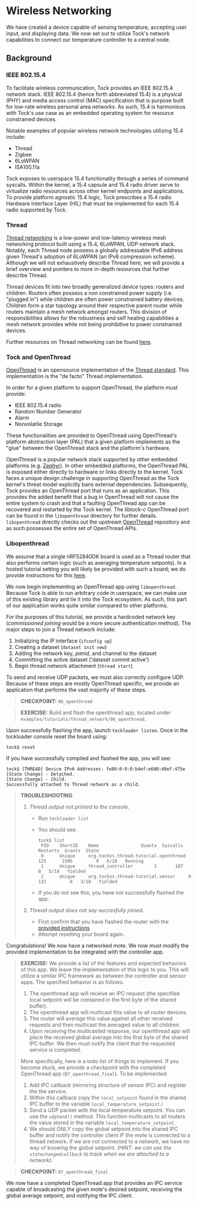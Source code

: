 # Wireless Networking

We have created a device capable of sensing temperature, accepting user input,
and displaying data. We now set out to utilize Tock's network capabilities to
connect our temperature controller to a central node.

## Background

### IEEE 802.15.4

To facilitate wireless communication, Tock provides an IEEE 802.15.4 network
stack. IEEE 802.15.4 (hence forth abbreviated 15.4) is a physical (PHY) and
media access control (MAC) specification that is purpose built for low-rate
wireless personal area networks. As such, 15.4 is harmonious with Tock's use
case as an embedded operating system for resource constrained devices.

Notable examples of popular wireless network technologies utilizing 15.4
include:

- Thread
- Zigbee
- 6LoWPAN
- ISA100.11a

Tock exposes to userspace 15.4 functionality through a series of command
syscalls. Within the kernel, a 15.4 capsule and 15.4 radio driver serve to
virtualize radio resources across other kernel endpoints and applications. To
provide platform agnostic 15.4 logic, Tock prescribes a 15.4 radio Hardware
Interface Layer (HIL) that must be implemented for each 15.4 radio supported by
Tock.

### Thread

[Thread networking](https://www.threadgroup.org) is a low-power and low-latency
wireless mesh networking protocol built using a 15.4, 6LoWPAN, UDP network
stack. Notably, each Thread node possess a globally addressable IPv6 address
given Thread's adoption of 6LoWPAN (an IPv6 compression scheme). Although we
will not exhaustively describe Thread here, we will provide a brief overview and
pointers to more in-depth resources that further describe Thread.

Thread devices fit into two broadly generalized device types: routers and
children. Routers often possess a non constrained power supply (i.e. "plugged
in") while children are often power constrained battery devices. Children form a
star topology around their respective parent router while routers maintain a
mesh network amongst routers. This division of responsibilities allows for the
robustness and self healing capabilities a mesh network provides while not being
prohibitive to power constrained devices.

Further resources on Thread networking can be found
[here](https://openthread.io/guides/thread-primer).

### Tock and OpenThread

[OpenThread](https://github.com/openthread/openthread) is an opensource
implementation of the [Thread standard](https://www.threadgroup.org/). This
implementation is the "de facto" Thread implementation.

In order for a given platform to support OpenThread, the platform must provide:

- IEEE 802.15.4 radio
- Random Number Generator
- Alarm
- Nonvolatile Storage

These functionalities are provided to OpenThread using OpenThread's platform
abstraction layer (PAL) that a given platform implements as the "glue" between
the OpenThread stack and the platform's hardware.

OpenThread is a popular network stack supported by other embedded platforms
(e.g. [Zephyr](https://github.com/zephyrproject-rtos/zephyr)). In other embedded
platforms, the OpenThread PAL is exposed either directly to hardware or links
directly to the kernel. Tock faces a unique design challenge in supporting
OpenThread as the Tock kernel's threat model explicitly bans external
dependencies. Subsequently, Tock provides an OpenThread port that runs as an
application. This provides the added benefit that a bug in OpenThread will not
cause the entire system to crash and that a faulting OpenThread app can be
recovered and restarted by the Tock kernel. The libtock-c OpenThread port can be
found in the `libopenthread` directory for further details. `libopenthread`
directly checks out the upstream
[OpenThread](https://github.com/openthread/openthread) repository and as such
possesses the entire set of OpenThread APIs.

### Libopenthread

We assume that a single nRF52840DK board is used as a Thread router that also
performs certain logic (such as averaging temperature setponts). In a hosted
tutorial setting you will likely be provided with such a board; we do provide
instructions for this [here](./router-setup.md).

We now begin implementing an OpenThread app using `libopenthread`. Because Tock
is able to run arbitrary code in userspace, we can make use of this existing
library and tie it into the Tock ecosystem. As such, this part of our
application works quite similar compared to other platforms.

For the purposes of this tutorial, we provide a hardcoded network key
(_commissioned joining_ would be a more secure authentication method). The major
steps to join a Thread network include:

1. Initializing the IP interface (`ifconfig up`)
2. Creating a dataset (`dataset init new`)
3. Adding the network key, _panid_, and channel to the dataset
4. Committing the active dataset ('dataset commit active')
5. Begin thread network attachment (`thread start`)

To send and receive UDP packets, we must also correctly configure UDP. Because
of these steps are mostly OpenThread specific, we provide an application that
performs the vast majority of these steps.

> **CHECKPOINT:** `06_openthread`

> **EXERCISE:** Build and flash the openthread app, located under
> `examples/tutorials/thread_network/06_openthread`.

Upon successfully flashing the app, launch `tockloader listen`. Once in the
tockloader console reset the board using:

```
tock$ reset
```

If you have successfully compiled and flashed the app, you will see:

```
tock$ [THREAD] Device IPv6 Addresses: fe80:0:0:0:b4ef:e680:d8ef:475e
[State Change] - Detached.
[State Change] - Child.
Successfully attached to Thread network as a child.
```

> **TROUBLESHOOTING**
>
> 1. _Thread output not printed to the console_.
>
>    - Run `tockloader list`
>    - You should see:
>
>      ```
>      tock$ list
>       PID    ShortID    Name                Quanta  Syscalls  Restarts  Grants  State
>       0      Unique     org.tockos.thread-tutorial.openthread   125      1586         0   6/18   Running
>       1      Unique     thread_controller        2       187         0   5/18   Yielded
>       2      Unique     org.tockos.thread-tutorial.sensor     0       132         0   3/18   Yielded
>      ```
>
>    - If you do not see this, you have not successfully flashed the app.
>
> 2. _Thread output does not say succesfully joined_.
>    - First confirm that you have flashed the router with the
>      [provided instructions](./router-setup.md)
>    - Attempt resetting your board again.

Congratulations! We now have a networked mote. We now must modify the provided
implementation to be integrated with the controller app.

> **EXERCISE:** We provide a list of the features and expected behaviors of this
> app. We leave the implementation of this logic to you. This will utilize a
> similar IPC framework as between the controller and sensor apps. The specified
> behavior is as follows.
>
> 1. The openthread app will receive an IPC request (the specified local
>    setpoint will be contained in the first byte of the shared buffer).
> 2. The openthread app will multicast this value to all router devices.
> 3. The router will average this value against all other received requests and
>    then multicast the averaged value to all children.
> 4. Upon receiving the multicasted response, our openthread app will place the
>    received global average into the first byte of the shared IPC buffer. We
>    then must notify the client that the requested service is completed.
>
> More specifically, here is a todo list of things to implement. If you become
> stuck, we provide a checkpoint with the completed OpenThread app
> (`07_openthread_final`). To be implemented:
>
> 1. Add IPC callback (mirroring structure of sensor IPC) and register the the
>    service.
> 2. Within this callback copy the `local_setpoint` found in the shared IPC
>    buffer to the variable `local_temperature_setpoint`.i
> 3. Send a UDP packet with the local temperature setpoint. You can use the
>    `udpSend()` method. This function multicasts to all routers the value
>    stored in the variable `local_temperature_setpoint`.
> 4. We should _ONLY_ copy the global setpoint into the shared IPC buffer and
>    notify the controller client _IF_ the mote is connected to a thread
>    network. If we are not connected to a network, we have no way of knowing
>    the global setpoint. _(HINT: we can use the `statechangedcallback` to track
>    when we are attached to a network)_.

> **CHECKPOINT:** `07_openthread_final`

We now have a completed OpenThread app that provides an IPC service capable of
broadcasting the given mote's desired setpoint, receiving the global average
setpoint, and notifying the IPC client.
